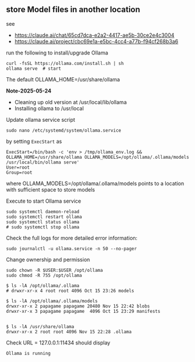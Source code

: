 
## store Model files in another location

see 
- https://claude.ai/chat/65cd7dca-e2a2-4417-ae5b-30ce2e4c3004
- https://claude.ai/project/cbc69e1a-e5bc-4cc4-a77b-f94cf268b3a6


run the following to install/upgrade Ollama
```
curl -fsSL https://ollama.com/install.sh | sh
ollama serve  # start
```
The default OLLAMA_HOME=/usr/share/ollama  

**Note-2025-05-24** 
- Cleaning up old version at /usr/local/lib/ollama
- Installing ollama to /usr/local


Update ollama service script
```
sudo nano /etc/systemd/system/ollama.service
```
by setting `ExecStart` as 
```
ExecStart=/bin/bash -c 'env > /tmp/ollama_env.log && OLLAMA_HOME=/usr/share/ollama OLLAMA_MODELS=/opt/ollama/.ollama/models /usr/local/bin/ollama serve'
User=root
Group=root
```
where OLLAMA_MODELS=/opt/ollama/.ollama/models
points to a location with sufficient space to store models

Execute to start Ollama service
```
sudo systemctl daemon-reload
sudo systemctl restart ollama
sudo systemctl status ollama
# sudo systemctl stop ollama
```

Check the full logs for more detailed error information:
```
sudo journalctl -u ollama.service -n 50 --no-pager
```

Change ownership and permission
```
sudo chown -R $USER:$USER /opt/ollama
sudo chmod -R 755 /opt/ollama

$ ls -lA /opt/ollama/.ollama
# drwxr-xr-x 4 root root 4096 Oct 15 23:26 models

$ ls -lA /opt/ollama/.ollama/models
drwxr-xr-x 2 papagame papagame 20480 Nov 15 22:42 blobs
drwxr-xr-x 3 papagame papagame  4096 Oct 15 23:29 manifests


$ ls -lA /usr/share/ollama
drwxr-xr-x 2 root root 4096 Nov 15 22:28 .ollama

```


Check URL = 127.0.0.1:11434
should display 
```
Ollama is running
```
